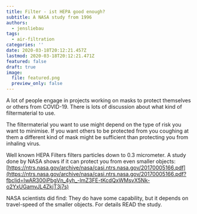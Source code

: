 ```yaml
---
title: Filter - ist HEPA good enough?
subtitle: A NASA study from 1996
authors:
  - jensliebau
tags:
  - air-filtration
categories: ''
date: 2020-03-18T20:12:21.457Z
lastmod: 2020-03-18T20:12:21.471Z
featured: false
draft: true
image:
  file: featured.png
  preview_only: false
---
```

A lot of people engage in projects working on masks to protect themselves or others from COVID-19. There is lots of discussion about what kind of filtermaterial to use.

The filtermaterial you want to use might depend on the type of risk you want to minimise. If you want others to be protected from you coughing at them a different kind of mask might be sufficient than protecting you from inhaling virus.

Well known HEPA Filters filters particles down to 0.3 micrometer. A study done by NASA shows if it can protect you from even smaller objects: [https://ntrs.nasa.gov/archive/nasa/casi.ntrs.nasa.gov/20170005166.pdf](https://ntrs.nasa.gov/archive/nasa/casi.ntrs.nasa.gov/20170005166.pdf?fbclid=IwAR300iPbgVn_4yh_-lmZ3FE-tKcdQxWMsvX5Nk-o2YxUGamvJL4ZkjT3j7s)

NASA scientists did find: They do have some capability, but it depends on travel-speed of the smaller objects. For details READ the study.
